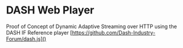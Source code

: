 # DASH Web Player
Proof of Concept of Dynamic Adaptive Streaming over HTTP using the DASH IF Reference player [https://github.com/Dash-Industry-Forum/dash.js]()